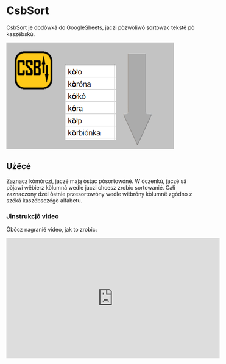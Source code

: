 # CsbSort
CsbSort je dodôwkã do GoogleSheets, jaczi pòzwòliwô sortowac tekstë pò kaszëbskù.

![Dzejanié CsbSort](CsbSort-baner.png?raw=true "CsbSort - dzejanié")

## Użëcé
Zaznacz kòmórczi, jaczé mają òstac pòsortowóné. W òczenkù, jaczé sã pòjawi wëbierz kòlumnã wedle jaczi chcesz zrobic sortowanié. Całi zaznaczony dzél òstnie przesortowóny wedle wëbróny kòlumnë zgódno z szëkã kaszëbsczégò alfabetu.

### Jinstrukcjô video
Òbôcz nagranié video, jak to zrobic:
<iframe width="560" height="315" src="https://www.youtube.com/embed/OEAXViSKcAc" frameborder="0" allow="autoplay; encrypted-media" allowfullscreen></iframe>
